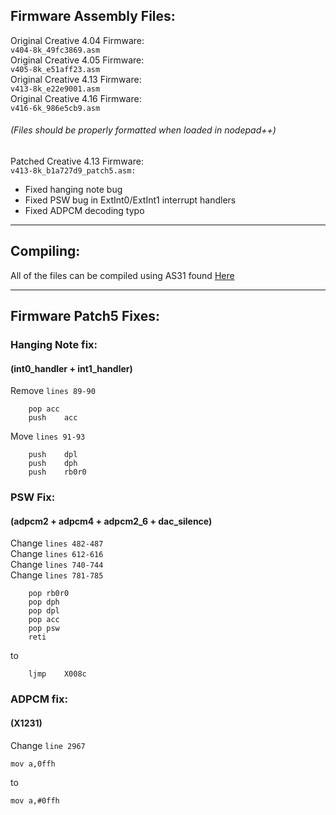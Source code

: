 ## Firmware Assembly Files:<br>

Original Creative 4.04 Firmware:<br>
```v404-8k_49fc3869.asm```<br>
Original Creative 4.05 Firmware:<br>
```v405-8k_e51aff23.asm```<br>
Original Creative 4.13 Firmware:<br>
```v413-8k_e22e9001.asm```<br>
Original Creative 4.16 Firmware:<br>
```v416-6k_986e5cb9.asm```<br>
###### (Files should be properly formatted when loaded in nodepad++)<br>

Patched Creative 4.13 Firmware:<br>
```v413-8k_b1a727d9_patch5.asm:```
- Fixed hanging note bug
- Fixed PSW bug in ExtInt0/ExtInt1 interrupt handlers
- Fixed ADPCM decoding typo
---
## Compiling:
All of the files can be compiled using AS31 found [Here](https://www.pjrc.com/tech/8051/tools/as31-doc.html)


---
## Firmware Patch5 Fixes:<br>
### Hanging Note fix:<br>
#### (int0_handler + int1_handler)<br>
Remove ```lines 89-90```<br>
```
    pop	acc
    push	acc
```
Move ```lines 91-93```<br>
```
    push	dpl
    push	dph
    push	rb0r0
```

### PSW Fix:<br>
#### (adpcm2 + adpcm4 + adpcm2_6 + dac_silence)<br>
Change ```lines 482-487```<br>
Change ```lines 612-616```<br>
Change ```lines 740-744```<br>
Change ```lines 781-785```<br>
```
    pop	rb0r0
    pop	dph
    pop	dpl
    pop	acc
    pop psw
    reti
```
to 
```
    ljmp	X008c
```
### ADPCM fix:<br>
#### (X1231)
Change ```line 2967```<br>
```
mov	a,0ffh
```
to
```
mov	a,#0ffh
```

